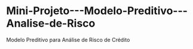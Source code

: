 # Mini-Projeto---Modelo-Preditivo---Analise-de-Risco
Modelo Preditivo para Análise de Risco de Crédito
